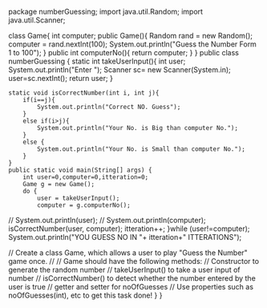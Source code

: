 package numberGuessing;
import java.util.Random;
import java.util.Scanner;

class Game{
    int computer;
    public Game(){
        Random rand = new Random();
        computer = rand.nextInt(100);
        System.out.println("Guess the Number Form  1 to 100");
    }
    public int computerNo(){
        return computer;
    }
}
public class numberGuessing {
    static int takeUserInput(){
        int user;
        System.out.println("Enter ");
        Scanner sc= new Scanner(System.in);
        user=sc.nextInt();
        return user;
    }

    static void isCorrectNumber(int i, int j){
        if(i==j){
            System.out.println("Correct NO. Guess");
        }
        else if(i>j){
            System.out.println("Your No. is Big than computer No.");
        }
        else {
            System.out.println("Your No. is Small than computer No.");
        }
    }
    public static void main(String[] args) {
        int user=0,computer=0,itteration=0;
        Game g = new Game();
        do {
            user = takeUserInput();
            computer = g.computerNo();
//            System.out.println(user);
//            System.out.println(computer);
            isCorrectNumber(user, computer);
            itteration++;
        }while (user!=computer);
        System.out.println("YOU GUESS NO IN "+ itteration+" ITTERATIONS");

//        Create a class Game, which allows a user to play "Guess the Number" game once.
//
//        Game should have the following methods:
//        Constructor to generate the random number
//        takeUserInput() to take a user input of number
//        isCorrectNumber() to detect whether the number entered by the user is true
//        getter and setter for noOfGuesses
//        Use properties such as noOfGuesses(int), etc to get this task done!
    }
}
